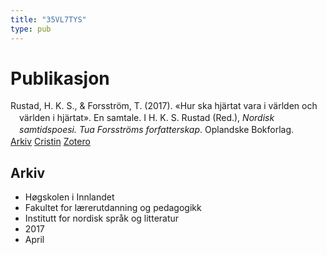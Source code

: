```yaml
---
title: "35VL7TYS"
type: pub
---
```

<h1>Publikasjon</h1>
<article id="csl-bib-container-35VL7TYS" class="csl-bib-container">
  <div class="csl-bib-body" style="line-height: 1.35; padding-left: 1em; text-indent:-1em;">
  <div class="csl-entry">Rustad, H. K. S., &amp; Forsstr&#xF6;m, T. (2017). &#xAB;Hur ska hj&#xE4;rtat vara i v&#xE4;rlden och v&#xE4;rlden i hj&#xE4;rtat&#xBB;. En samtale. I H. K. S. Rustad (Red.), <i>Nordisk samtidspoesi. Tua Forsstr&#xF6;ms forfatterskap</i>. Oplandske Bokforlag.</div>
</div>
  <div class="csl-bib-buttons">
    <a href="#taxonomy-article-35VL7TYS" class="csl-bib-button">Arkiv</a>
    <a href="https://app.cristin.no/results/show.jsf?id=1464401" alt="Cristin URL" class="csl-bib-button">Cristin</a>
    <a href="http://zotero.org/groups/5402882/items/35VL7TYS" alt="Zotero URL" class="csl-bib-button">Zotero</a>
  </div>
  <div id="csl-bib-meta-container-35VL7TYS"></div>
</article>
<div id="csl-bib-meta-35VL7TYS" class="csl-bib-meta">
  <article id="taxonomy-article-35VL7TYS" class="taxonomy-article">
    <h1>Arkiv</h1>
    <ul>
      <li>Høgskolen i Innlandet</li>
      <li>Fakultet for lærerutdanning og pedagogikk</li>
      <li>Institutt for nordisk språk og litteratur</li>
      <li>2017</li>
      <li>April</li>
    </ul>
  </article>
</div>
